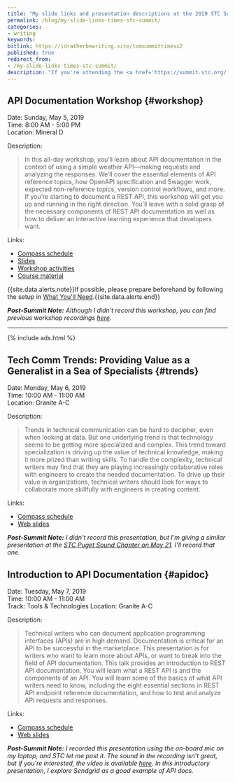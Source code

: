 ```yaml
---
title: "My slide links and presentation descriptions at the 2019 STC Summit"
permalink: /blog/my-slide-links-times-stc-summit/
categories:
- writing
keywords:
bitlink: https://idratherbewriting.site/tomsummittimesx2
published: true
redirect_from:
- /my-slide-links-times-stc-summit/
description: "If you're attending the <a href='https://summit.stc.org/'>2019 STC Summit in Denver</a> and you want to attend my presentations, download my slides, or get other info, I've added details below."
---
```


## API Documentation Workshop {#workshop}

Date: Sunday, May 5, 2019<br/>
Time: 8:00 AM - 5:00 PM<br/>
Location: Mineral D

Description:

> In this all-day workshop, you’ll learn about API documentation in the context of using a simple weather API—making requests and analyzing the responses. We’ll cover the essential elements of API reference topics, how OpenAPI specification and Swagger work, expected non-reference topics, version control workflows, and more. If you’re starting to document a REST API, this workshop will get you up and running in the right direction. You’ll leave with a solid grasp of the necessary components of REST API documentation as well as how to deliver an interactive learning experience that developers want.

Links:

* [Compass schedule](https://event.crowdcompass.com/stcsummit19/activity/k521UzLkkW)
* [Slides](/learnapidoc/docapis_course_slides.html)
* [Workshop activities](/learnapidoc/docapis_workshop_activities.html)
* [Course material](/learnapidoc/)

{{site.data.alerts.note}}If possible, please prepare beforehand by following the setup in <a href="/learnapidoc/index.html#what-youll-need">What You'll Need</a>.{{site.data.alerts.end}}

<b><i>Post-Summit Note:</i></b> *Although I didn't record this workshop, you can find previous workshop recordings [here](https://idratherbewriting.com/learnapidoc/docapis_course_videos.html).*

<hr/>

{% include ads.html %}

## Tech Comm Trends: Providing Value as a Generalist in a Sea of Specialists {#trends}

Date: Monday, May 6, 2019<br/>
Time: 10:00 AM - 11:00 AM<br/>
Location: Granite A-C

Description:
> Trends in technical communication can be hard to decipher, even when looking at data. But one underlying trend is that technology seems to be getting more specialized and complex. This trend toward specialization is driving up the value of technical knowledge, making it more prized than writing skills. To handle the complexity, technical writers may find that they are playing increasingly collaborative roles with engineers to create the needed documentation. To drive up their value in organizations, technical writers should look for ways to collaborate more skillfully with engineers in creating content.

Links:

* [Compass schedule](https://event.crowdcompass.com/stcsummit19/activity/oBqOlU2rVR)
* [Web slides](/slides/trends_stc19/)

<b><i>Post-Summit Note:</i></b> *I didn't record this presentation, but I'm giving a similar presentation at the [STC Puget Sound Chapter on May 21](https://www.stc-psc.org/event/tech-comm-trends-providing-value-as-a-generalist-in-a-sea-of-specialists/). I'll record that one.*

## Introduction to API Documentation {#apidoc}

Date: Tuesday, May 7, 2019<br/>
Time: 10:00 AM - 11:00 AM<br/>
Track: Tools & Technologies
Location: Granite A-C

Description:
> Technical writers who can document application programming interfaces (APIs) are in high demand. Documentation is critical for an API to be successful in the marketplace. This presentation is for writers who want to learn more about APIs, or want to break into the field of API documentation. This talk provides an introduction to REST API documentation. You will learn what a REST API is and the components of an API. You will learn some of the basics of what API writers need to know, including the eight essential sections in REST API endpoint reference documentation, and how to test and analyze API requests and responses.

Links:

* [Compass schedule](https://event.crowdcompass.com/stcsummit19/activity/q0giL7hGfF)
* [Web slides](https://idratherbewriting.com/learnapidoc/slides/crash_course.html)

<b><i>Post-Summit Note:</i></b> *I recorded this presentation using the on-board mic on my laptop, and STC let me post it. The sound in the recording isn't great, but if you're interested, the video is available [here](https://www.youtube.com/watch?v=5pzhtrrtkXY&t=287s). In this introductory presentation, I explore Sendgrid as a good example of API docs.*
